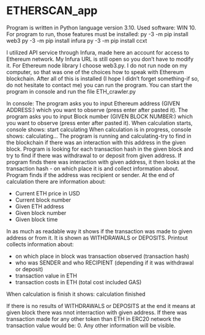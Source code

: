 # ETHERSCAN_app
Program is written in Python language version 3.10. 
Used software: WIN 10.
For program to run, those features must be installed:
  py -3 -m pip install web3
  py -3 -m pip install infura
  py -3 -m pip install ccxt

I utilized API service through Infura, made here an account for access to Ethereum network. My Infura URL is still open so you don’t have to modify it. For Ethereum node library I choose web3.py. I do not run node on my computer, so that was one of the choices how to speak with Ethereum blockchain. 
After all of this is installed (I hope I didn’t forget something-if so, do not hesitate to contact me) you can run the program.
You can start the program in console and run the file ETH_crawler.py

In console:
The program asks you to input Ethereum address (GIVEN ADDRESS:) which you want to observe (press enter after pasted it).
The program asks you to input Block number (GIVEN BLOCK NUMBER:) which you want to observe (press enter after pasted it).
When calculation starts, console shows: start calculating
When calculation is in progress, console shows: calculating…<transaction hash>
The program is running and calculating-try to find in the blockchain if there was an interaction with this address in the given block. Program is looking for each transaction hash in the given block and try to find if there was withdrawal to or deposit from given address. 
If program finds there was interaction with given address, it then looks at the transaction hash - on which place it is and collect information about. Program finds if the address was recipient or sender. At the end of calculation there are information about:
-	Current ETH price in USD
-	Current block number
-	Given ETH address 
-	Given block number
-	Given block time

In as much as readable way it shows if the transaction was made to given address or from it. It is shown as WITHDRAWALS or DEPOSITS.
Printout collects information about: 
- on which place in block was transaction observed (transaction hash)
- who was SENDER and who RECIPIENT (depending if it was withdrawal or deposit)
- transaction value in ETH
- transaction costs in ETH (total cost included GAS)

When calculation is finish it shows: calculation finished

If there is no results of WITHDRAWALS or DEPOSITS at the end it means at given block there was nnot interraction with given address. If there was transaction made for any other token than ETH in ERC20 network the transaction value would be: 0. Any other information will be visible. 
